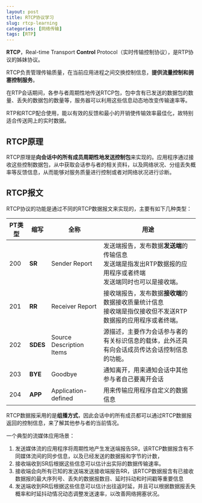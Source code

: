 ```yaml
---
layout: post
title: RTCP协议学习
slug: rtcp-learning
categories: [网络传输]
tags: [RTP]
---
```

**RTCP**，Real-time Transport **Control** Protocol（实时传输控制协议），是RTP协议的姊妹协议。

RTCP负责管理传输质量，在当前应用进程之间交换控制信息，**提供流量控制和拥塞控制服务**。

在RTP会话期间，各参与者周期性地传送RTCP包，包中含有已发送的数据包的数量、丢失的数据包的数量等，服务器可以利用这些信息动态地改变传输速率等。

RTP和RTCP配合使用，能以有效的反馈和最小的开销使传输效率最佳化，故特别适合传送网上的实时数据。

## RTCP原理

 RTCP原理是**向会话中的所有成员周期性地发送控制包**来实现的。应用程序通过接收这些控制数据包，从中获取会话参与者的相关资料，以及网络状况、分组丢失概率等反馈信息，从而能够对服务质量进行控制或者对网络状况进行诊断。

## RTCP报文

RTCP协议的功能是通过不同的RTCP数据报文来实现的，主要有如下几种类型：

| PT类型 | 缩写       | 全称                       | 用途                                                                  |
| ---- | -------- | ------------------------ | ------------------------------------------------------------------- |
| 200  | **SR**   | Sender Report            | 发送端报告，发布数据**发送端**的传输信息<br/>发送端是指发出RTP数据报的应用程序或者终端<br/>发送端同时也可以是接收端。 |
| 201  | **RR**   | Receiver Report          | 接收端报告，发布数据**接收端**的数据接收质量统计信息<br/>接收端是指仅接收但不发送RTP数据报的应用程序或者终端。       |
| 202  | **SDES** | Source Description Items | 源描述，主要作为会话参与者的有关标识信息的载体，此外还具有向会话成员传达会话控制信息的功能。                      |
| 203  | **BYE**  | Goodbye                  | 通知离开，用来通知会话中其他参与者自己要离开会话                                            |
| 204  | **APP**  | Application-defined      | 用来传输应用程序自定义的数据信息                                                    |

RTCP数据报采用的是**组播方式**，因此会话中的所有成员都可以通过RTCP数据报返回的控制信息，来了解其他参与者的当前情况。

一个典型的流媒体应用场景：

1. 发送媒体流的应用程序将周期性地产生发送端报告SR，该RTCP数据报含有不同媒体流间的同步信息，以及已经发送的数据报和字节的计数，
2. 接收端收到SR后根据这些信息可以估计出实际的数据传输速率。
3. 接收端会向所有已知的发送端发送接收端报告RR，该RTCP数据报含有已接收数据报的最大序列号、丢失的数据报数目、延时抖动和时间戳等重要信息
4. 发送端收到RR后根据这些信息可以估计出往返时延，并且可以根据数据报丢失概率和时延抖动情况动态调整发送速率，以改善网络拥塞状况。
